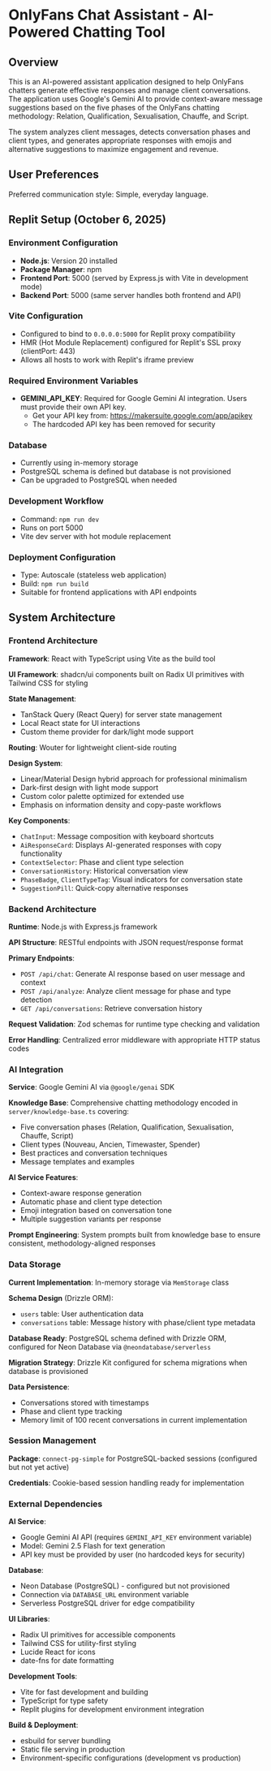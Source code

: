 # OnlyFans Chat Assistant - AI-Powered Chatting Tool

## Overview

This is an AI-powered assistant application designed to help OnlyFans chatters generate effective responses and manage client conversations. The application uses Google's Gemini AI to provide context-aware message suggestions based on the five phases of the OnlyFans chatting methodology: Relation, Qualification, Sexualisation, Chauffe, and Script.

The system analyzes client messages, detects conversation phases and client types, and generates appropriate responses with emojis and alternative suggestions to maximize engagement and revenue.

## User Preferences

Preferred communication style: Simple, everyday language.

## Replit Setup (October 6, 2025)

### Environment Configuration
- **Node.js**: Version 20 installed
- **Package Manager**: npm
- **Frontend Port**: 5000 (served by Express.js with Vite in development mode)
- **Backend Port**: 5000 (same server handles both frontend and API)

### Vite Configuration
- Configured to bind to `0.0.0.0:5000` for Replit proxy compatibility
- HMR (Hot Module Replacement) configured for Replit's SSL proxy (clientPort: 443)
- Allows all hosts to work with Replit's iframe preview

### Required Environment Variables
- **GEMINI_API_KEY**: Required for Google Gemini AI integration. Users must provide their own API key.
  - Get your API key from: https://makersuite.google.com/app/apikey
  - The hardcoded API key has been removed for security

### Database
- Currently using in-memory storage
- PostgreSQL schema is defined but database is not provisioned
- Can be upgraded to PostgreSQL when needed

### Development Workflow
- Command: `npm run dev`
- Runs on port 5000
- Vite dev server with hot module replacement

### Deployment Configuration
- Type: Autoscale (stateless web application)
- Build: `npm run build`
- Suitable for frontend applications with API endpoints

## System Architecture

### Frontend Architecture

**Framework**: React with TypeScript using Vite as the build tool

**UI Framework**: shadcn/ui components built on Radix UI primitives with Tailwind CSS for styling

**State Management**: 
- TanStack Query (React Query) for server state management
- Local React state for UI interactions
- Custom theme provider for dark/light mode support

**Routing**: Wouter for lightweight client-side routing

**Design System**:
- Linear/Material Design hybrid approach for professional minimalism
- Dark-first design with light mode support
- Custom color palette optimized for extended use
- Emphasis on information density and copy-paste workflows

**Key Components**:
- `ChatInput`: Message composition with keyboard shortcuts
- `AiResponseCard`: Displays AI-generated responses with copy functionality
- `ContextSelector`: Phase and client type selection
- `ConversationHistory`: Historical conversation view
- `PhaseBadge`, `ClientTypeTag`: Visual indicators for conversation state
- `SuggestionPill`: Quick-copy alternative responses

### Backend Architecture

**Runtime**: Node.js with Express.js framework

**API Structure**: RESTful endpoints with JSON request/response format

**Primary Endpoints**:
- `POST /api/chat`: Generate AI response based on user message and context
- `POST /api/analyze`: Analyze client message for phase and type detection
- `GET /api/conversations`: Retrieve conversation history

**Request Validation**: Zod schemas for runtime type checking and validation

**Error Handling**: Centralized error middleware with appropriate HTTP status codes

### AI Integration

**Service**: Google Gemini AI via `@google/genai` SDK

**Knowledge Base**: Comprehensive chatting methodology encoded in `server/knowledge-base.ts` covering:
- Five conversation phases (Relation, Qualification, Sexualisation, Chauffe, Script)
- Client types (Nouveau, Ancien, Timewaster, Spender)
- Best practices and conversation techniques
- Message templates and examples

**AI Service Features**:
- Context-aware response generation
- Automatic phase and client type detection
- Emoji integration based on conversation tone
- Multiple suggestion variants per response

**Prompt Engineering**: System prompts built from knowledge base to ensure consistent, methodology-aligned responses

### Data Storage

**Current Implementation**: In-memory storage via `MemStorage` class

**Schema Design** (Drizzle ORM):
- `users` table: User authentication data
- `conversations` table: Message history with phase/client type metadata

**Database Ready**: PostgreSQL schema defined with Drizzle ORM, configured for Neon Database via `@neondatabase/serverless`

**Migration Strategy**: Drizzle Kit configured for schema migrations when database is provisioned

**Data Persistence**: 
- Conversations stored with timestamps
- Phase and client type tracking
- Memory limit of 100 recent conversations in current implementation

### Session Management

**Package**: `connect-pg-simple` for PostgreSQL-backed sessions (configured but not yet active)

**Credentials**: Cookie-based session handling ready for implementation

### External Dependencies

**AI Service**:
- Google Gemini AI API (requires `GEMINI_API_KEY` environment variable)
- Model: Gemini 2.5 Flash for text generation
- API key must be provided by user (no hardcoded keys for security)

**Database**:
- Neon Database (PostgreSQL) - configured but not provisioned
- Connection via `DATABASE_URL` environment variable
- Serverless PostgreSQL driver for edge compatibility

**UI Libraries**:
- Radix UI primitives for accessible components
- Tailwind CSS for utility-first styling
- Lucide React for icons
- date-fns for date formatting

**Development Tools**:
- Vite for fast development and building
- TypeScript for type safety
- Replit plugins for development environment integration

**Build & Deployment**:
- esbuild for server bundling
- Static file serving in production
- Environment-specific configurations (development vs production)